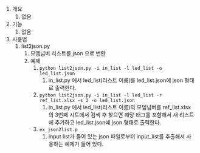 1. 개요
   1. 없음
2. 기능
   1. 없음
3. 사용법
   1. list2json.py
      1. 모뎀넘버 리스트를 json 으로 변환
      2. 예제
         1. `python list2json.py -i in_list -l led_list -o led_list.json`
            1. in_list.py 에서 led_list(리스트 이름)를 led_list.json에 json 형태로 출력한다.
         2. `python list2json.py -i in_list -l led_list -r ref_list.xlsx -s 2 -o led_list.json`
            1. in_list.py 에서 led_list(리스트 이름)의 모뎀넘버를 ref_list.xlsx의 3번째 시트에서 검색 후 찾으면 해당 태그를 포함해서 새 리스트에 추가하고 led_list.json에 json 형태로 출력한다.
         3. `ex_json2list.p`
            1. input list가 들어 있는 json 파일로부터 input_list를 추출해서 사용하는 예제가 들어 있다.


